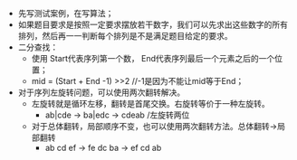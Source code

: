 * 先写测试案例，在写算法；
* 如果题目要求是按照一定要求摆放若干数字，我们可以先求出这些数字的所有排列，然后再一一判断每个排列是不是满足题目给定的要求。
* 二分查找：
	* 使用 Start代表序列第一个数， End代表序列最后一个元素之后的一个位置；
	* mid = (Start + End -1) >>2 //-1是因为不能让mid等于End；
* 对于序列左旋转问题，可以使用两次翻转解决。
	* 左旋转就是循环左移，翻转是首尾交换。右旋转等价于一种左旋转。
		* ab|cde -> ba|edc -> cdeab /左旋转两位
	* 对于总体翻转，局部顺序不变，也可以使用两次翻转方法。总体翻转->局部翻转
		* ab cd ef -> fe dc ba -> ef cd ab